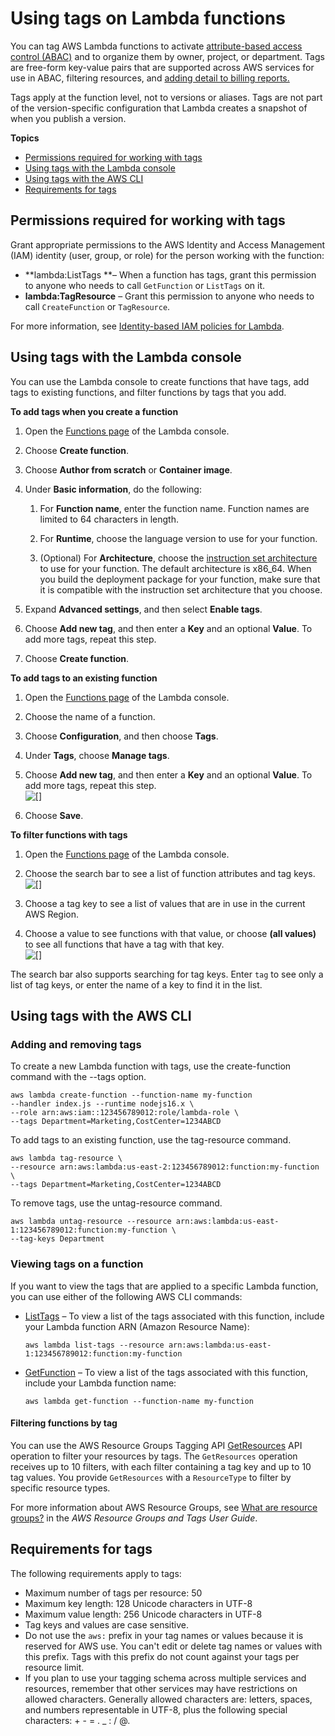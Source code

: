 # Using tags on Lambda functions<a name="configuration-tags"></a>

You can tag AWS Lambda functions to activate [attribute\-based access control \(ABAC\)](attribute-based-access-control.md) and to organize them by owner, project, or department\. Tags are free\-form key\-value pairs that are supported across AWS services for use in ABAC, filtering resources, and [adding detail to billing reports\.](https://docs.aws.amazon.com/awsaccountbilling/latest/aboutv2/cost-alloc-tags.html)

Tags apply at the function level, not to versions or aliases\. Tags are not part of the version\-specific configuration that Lambda creates a snapshot of when you publish a version\.

**Topics**
+ [Permissions required for working with tags](#permissions-required-for-working-with-tags-cli)
+ [Using tags with the Lambda console](#using-tags-with-the-console)
+ [Using tags with the AWS CLI](#configuration-tags-cli)
+ [Requirements for tags](#configuration-tags-restrictions)

## Permissions required for working with tags<a name="permissions-required-for-working-with-tags-cli"></a>

Grant appropriate permissions to the AWS Identity and Access Management \(IAM\) identity \(user, group, or role\) for the person working with the function:
+ **lambda:ListTags **– When a function has tags, grant this permission to anyone who needs to call `GetFunction` or `ListTags` on it\.
+ **lambda:TagResource** – Grant this permission to anyone who needs to call `CreateFunction` or `TagResource`\.

For more information, see [Identity\-based IAM policies for Lambda](access-control-identity-based.md)\.

## Using tags with the Lambda console<a name="using-tags-with-the-console"></a>

You can use the Lambda console to create functions that have tags, add tags to existing functions, and filter functions by tags that you add\.

**To add tags when you create a function**

1. Open the [Functions page](https://console.aws.amazon.com/lambda/home#/functions) of the Lambda console\.

1. Choose **Create function**\.

1. Choose **Author from scratch** or **Container image**\. 

1. Under **Basic information**, do the following:

   1. For **Function name**, enter the function name\. Function names are limited to 64 characters in length\.

   1. For **Runtime**, choose the language version to use for your function\.

   1. \(Optional\) For **Architecture**, choose the [instruction set architecture](foundation-arch.md) to use for your function\. The default architecture is x86\_64\. When you build the deployment package for your function, make sure that it is compatible with the instruction set architecture that you choose\.

1. Expand **Advanced settings**, and then select **Enable tags**\.

1. Choose **Add new tag**, and then enter a **Key** and an optional **Value**\. To add more tags, repeat this step\.

1. Choose **Create function**\.

**To add tags to an existing function**

1. Open the [Functions page](https://console.aws.amazon.com/lambda/home#/functions) of the Lambda console\.

1. Choose the name of a function\.

1. Choose **Configuration**, and then choose **Tags**\.

1. Under **Tags**, choose **Manage tags**\.

1. Choose **Add new tag**, and then enter a **Key** and an optional **Value**\. To add more tags, repeat this step\.  
![\[\]](http://docs.aws.amazon.com/lambda/latest/dg/images/configuration-tags-add.png)

1. Choose **Save**\.

**To filter functions with tags**

1. Open the [Functions page](https://console.aws.amazon.com/lambda/home#/functions) of the Lambda console\.

1. Choose the search bar to see a list of function attributes and tag keys\.  
![\[\]](http://docs.aws.amazon.com/lambda/latest/dg/images/configuration-tags-key.png)

1. Choose a tag key to see a list of values that are in use in the current AWS Region\.

1. Choose a value to see functions with that value, or choose **\(all values\)** to see all functions that have a tag with that key\.  
![\[\]](http://docs.aws.amazon.com/lambda/latest/dg/images/configuration-tags-value.png)

The search bar also supports searching for tag keys\. Enter `tag` to see only a list of tag keys, or enter the name of a key to find it in the list\.

## Using tags with the AWS CLI<a name="configuration-tags-cli"></a>

### Adding and removing tags<a name="creating-tags-when-you-create-a-function-cli"></a>

To create a new Lambda function with tags, use the create\-function command with the \-\-tags option\.

```
aws lambda create-function --function-name my-function
--handler index.js --runtime nodejs16.x \
--role arn:aws:iam::123456789012:role/lambda-role \
--tags Department=Marketing,CostCenter=1234ABCD
```

To add tags to an existing function, use the tag\-resource command\.

```
aws lambda tag-resource \
--resource arn:aws:lambda:us-east-2:123456789012:function:my-function \
--tags Department=Marketing,CostCenter=1234ABCD
```

To remove tags, use the untag\-resource command\.

```
aws lambda untag-resource --resource arn:aws:lambda:us-east-1:123456789012:function:my-function \
--tag-keys Department
```

### Viewing tags on a function<a name="viewing-tags-on-a-function-cli"></a>

If you want to view the tags that are applied to a specific Lambda function, you can use either of the following AWS CLI commands:
+ [ListTags](API_ListTags.md) – To view a list of the tags associated with this function, include your Lambda function ARN \(Amazon Resource Name\):

  ```
  aws lambda list-tags --resource arn:aws:lambda:us-east-1:123456789012:function:my-function
  ```
+ [GetFunction](API_GetFunction.md) – To view a list of the tags associated with this function, include your Lambda function name:

  ```
  aws lambda get-function --function-name my-function
  ```

#### Filtering functions by tag<a name="filtering-functions-by-tag-cli"></a>

You can use the AWS Resource Groups Tagging API [GetResources](https://docs.aws.amazon.com/resourcegroupstagging/latest/APIReference/API_GetResources.html) API operation to filter your resources by tags\. The `GetResources` operation receives up to 10 filters, with each filter containing a tag key and up to 10 tag values\. You provide `GetResources` with a `ResourceType` to filter by specific resource types\.

For more information about AWS Resource Groups, see [What are resource groups?](https://docs.aws.amazon.com/ARG/latest/userguide/resource-groups.html) in the *AWS Resource Groups and Tags User Guide*\. 

## Requirements for tags<a name="configuration-tags-restrictions"></a>

The following requirements apply to tags:
+ Maximum number of tags per resource: 50
+ Maximum key length: 128 Unicode characters in UTF\-8
+ Maximum value length: 256 Unicode characters in UTF\-8
+ Tag keys and values are case sensitive\.
+ Do not use the `aws:` prefix in your tag names or values because it is reserved for AWS use\. You can't edit or delete tag names or values with this prefix\. Tags with this prefix do not count against your tags per resource limit\.
+ If you plan to use your tagging schema across multiple services and resources, remember that other services may have restrictions on allowed characters\. Generally allowed characters are: letters, spaces, and numbers representable in UTF\-8, plus the following special characters: \+ \- = \. \_ : / @\.
